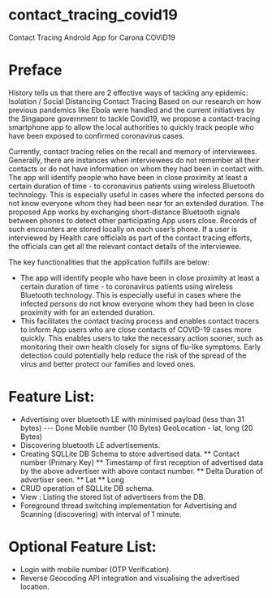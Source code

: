 # contact_tracing_covid19
Contact Tracing Android App for Carona COVID19

# Preface

History tells us that there are 2 effective ways of tackling any epidemic:
Isolation / Social Distancing 
Contact Tracing 
Based on our research on how previous pandemics like Ebola were handled and the current initiatives by the Singapore government to tackle Covid19, we propose a contact-tracing smartphone app to allow the local authorities to quickly track people who have been exposed to confirmed coronavirus cases.

Currently, contact tracing relies on the recall and memory of interviewees. Generally, there are instances when interviewees do not remember all their contacts or do not have information on whom they had been in contact with. The app will identify people who have been in close proximity at least a certain duration of time - to coronavirus patients using wireless Bluetooth technology. This is especially useful in cases where the infected persons do not know everyone whom they had been near for an extended duration.  The proposed App works by exchanging short-distance Bluetooth signals between phones to detect other participating App users close. Records of such encounters are stored locally on each user’s phone. If a user is interviewed by Health care officials as part of the contact tracing efforts, the officials can get all the relevant contact details of the interviewee.   

The key functionalities that the application fulfills are below:
* The app will identify people who have been in close proximity at least a certain duration of time - to coronavirus patients using wireless Bluetooth technology. This is especially useful in cases where the infected persons do not know everyone whom they had been in close proximity with for an extended duration.    
* This facilitates the contact tracing process and enables contact tracers to inform App users who are close contacts of COVID-19 cases more quickly. This enables users to take the necessary action sooner, such as monitoring their own health closely for signs of flu-like symptoms. Early detection could potentially help reduce the risk of the spread of the virus and better protect our families and loved ones.


# Feature List:

* Advertising over bluetooth LE with minimised payload (less than 31 bytes) --- Done 
  Mobile number (10 Bytes)
  GeoLocation -  lat, long  (20 Bytes)
* Discovering bluetooth LE advertisements.
* Creating SQLLite DB Schema to store advertised data.
** Contact number (Primary Key)
** Timestamp of first reception of advertised data by the above advertiser with above contact number.
** Delta Duration of advertiser seen.
** Lat
** Long
* CRUD  operation of SQLLite DB schema.
* View : Listing the stored list of advertisers from the DB.
* Foreground  thread switching implementation for Advertising and Scanning (discovering) with interval of 1 minute.


# Optional Feature List:

* Login with mobile number (OTP Verification).
* Reverse Geocoding API integration and visualising the advertised location.


